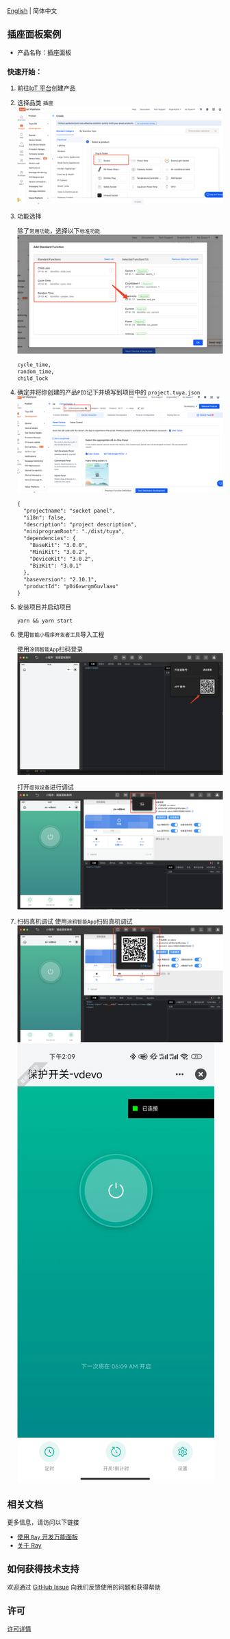 [English](README.md) | 简体中文[](README_zh.md)

## 插座面板案例

- 产品名称：插座面板

### 快速开始：

1. 前往[IoT 平台](https://iot.tuya.com/)创建产品

2. 选择品类 `插座`
   ![功能选择](./images/iot01.png)
3. 功能选择

   除了`常用功能`，选择以下`标准功能`
   ![功能选择](./images/iot02.png)

   ```
   cycle_time,
   random_time,
   child_lock
   ```

4. 确定并将你创建的产品`PID`记下并填写到项目中的 `project.tuya.json`
   ![pid](./images/iot04.png)

   ```
   {
     "projectname": "socket panel",
     "i18n": false,
     "description": "project description",
     "miniprogramRoot": "./dist/tuya",
     "dependencies": {
       "BaseKit": "3.0.0",
       "MiniKit": "3.0.2",
       "DeviceKit": "3.0.2",
       "BizKit": "3.0.1"
     },
     "baseversion": "2.10.1",
     "productId": "p0i6xwrgm6uvlaau"
   }
   ```

5. 安装项目并启动项目

   ```
   yarn && yarn start
   ```

6. 使用`智能小程序开发者工具`导入工程

   使用`涂鸦智能App`扫码登录
   ![IDE01](./images/iot05.png)

   打开`虚拟设备`进行调试
   ![IDE02](./images/iot06.png)

7. 扫码真机调试
   使用`涂鸦智能App`扫码真机调试
   ![IDE04](./images/iot07.png)
   ![IDE05](./images/iot08.png)

## 相关文档

更多信息，请访问以下链接

- [使用 `Ray` 开发万能面板](https://developer.tuya.com/cn/miniapp-codelabs/codelabs/panelmore-guide/index.html#0)
- [关于 Ray](https://developer.tuya.com/cn/ray)

## 如何获得技术支持

欢迎通过 [GitHub Issue](https://github.com/Tuya-Community/tuya-ray-demo/issues) 向我们反馈使用的问题和获得帮助

## 许可

[许可详情](LICENSE)
